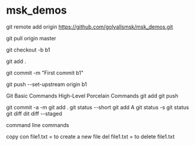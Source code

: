 # msk_demos

git remote add origin <https://github.com/golyallsmsk/msk_demos.git>

git pull origin master

git checkout -b b1

git add .

git commit -m "First commit b1"

git push --set-upstream origin b1

Git Basic Commands
High-Level Porcelain Commands
git add
git push

git commit -a -m
git add .
git status --short
git add A
git status -s
git status
git diff
dit diff --staged

command line commands

copy con file1.txt = to create a new file
del file1.txt = to delete file1.txt
